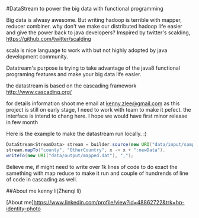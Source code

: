 #DataStream to power the big data with functional programming


Big data is alwasy awesome. But writing hadoop is terrible with mapper, reducer
combiner. why don't we make our distributed hadoop life easier and give the power back to 
java developers? 
Imspired by twitter's scalding, 
 https://github.com/twitter/scalding

scala is nice language to work with but not highly adopted by java development community. 

Datatream's purpose is trying to take advantage of the java8 functional programing features 
and make your big data life easier. 

the datastream is based on the cascading framework 
http://www.cascading.org/

for details information shoot me email at kenny.zlee@gmail.com
as this project is still on early stage, I need to work with team 
to make it pefect. the interface is intend to chang here. I hope we would have
first minor release in few month 

Here is the example to make the datastream run locally. :)
```java
DataStream<StreamData> stream = builder.source(new URI("data/input/sample.csv")).build();
stream.mapTo("county", "OtherCountry", x -> x + ":newData").
writeTo(new URI("data/output/mapped.dat"), ",");
```

Believe me, if might need to write over 1k lines of code to do exact the samething with map reduce to make it run
and couple of hundrends of line of code in cascading as well. 

##About me 
kenny li(Zhenqi li) 

[About me]https://www.linkedin.com/profile/view?id=48862722&trk=hp-identity-photo


